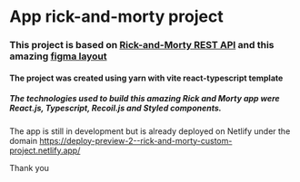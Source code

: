 # App rick-and-morty project

### This project is based on [Rick-and-Morty REST API](https://rickandmortyapi.com/) and this amazing [figma layout](https://www.figma.com/file/cYJvmWGM32sJHU6anepUEj/Rick-and-Morty-(web-responsive)-(Community)?node-id=106-624&t=DI3UQNwKEn7rGnec-0) 

#### The project was created using yarn with vite react-typescript template

##### The technologies used to build this amazing Rick and Morty app were React.js, Typescript, Recoil.js and Styled components.

The app is still in development but is already deployed on Netlify under the domain https://deploy-preview-2--rick-and-morty-custom-project.netlify.app/

Thank you
